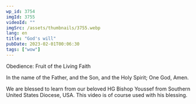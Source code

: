 ```yaml
---
wp_id: 3754
imgId: 3755
videoId: ""
imgSrc: /assets/thumbnails/3755.webp
lang: en
title: "God's will"
pubDate: 2023-02-01T00:06:30
tags: ["wow"]
---
```


<p>Obedience: Fruit of the Living Faith</p>
<p>In the name of the Father, and the Son, and the Holy Spirit; One God, Amen.</p>
<p>We are blessed to learn from our beloved HG Bishop Youssef from Southern United States Diocese, USA. This video is of course used with his blessing.</p>
